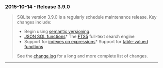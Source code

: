 ### 2015\-10\-14 \- Release 3\.9\.0


> SQLite version 3\.9\.0 is a regularly schedule maintenance release.
> Key changes include:
> * Begin using [semantic versioning](http://semver.org/).
> * [JSON SQL functions](json1.html)* The [FTS5](fts5.html) full\-text search engine
> * Support for [indexes on expressions](expridx.html)* Support for [table\-valued functions](vtab.html#tabfunc2)
> 
> 
> See the [change log](releaselog/3_9_0.html) for a long and more complete list
> of changes.



---

